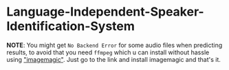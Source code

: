 # Language-Independent-Speaker-Identification-System

**NOTE**: You might get `No Backend Error` for some audio files when predicting results, to avoid that you need `ffmpeg` which u can install without hassle using ["imagemagic"](https://imagemagick.org/script/index.php). Just go to the link and install imagemagic and that's it.

